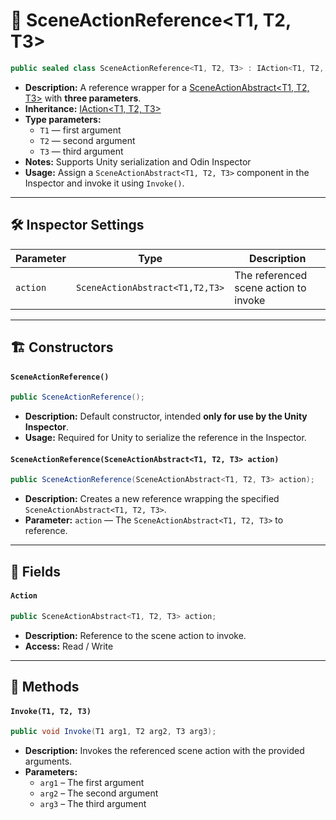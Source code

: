 # 🧩 SceneActionReference&lt;T1, T2, T3&gt;

```csharp
public sealed class SceneActionReference<T1, T2, T3> : IAction<T1, T2, T3>
```

- **Description:** A reference wrapper for a [SceneActionAbstract&lt;T1, T2, T3&gt;](SceneActionAbstract%603.md) with <b>three parameters</b>.
- **Inheritance:** [IAction&lt;T1, T2, T3&gt;](IAction%603.md)
- **Type parameters:**
  - `T1` — first argument
  - `T2` — second argument
  - `T3` — third argument
- **Notes:** Supports Unity serialization and Odin Inspector
- **Usage:** Assign a `SceneActionAbstract<T1, T2, T3>` component in the Inspector and invoke it using `Invoke()`.

---

## 🛠 Inspector Settings

| Parameter | Type                            | Description                           |
|-----------|---------------------------------|---------------------------------------|
| `action`  | `SceneActionAbstract<T1,T2,T3>` | The referenced scene action to invoke |

---

## 🏗️ Constructors

#### `SceneActionReference()`

```csharp
public SceneActionReference();
```

- **Description:** Default constructor, intended **only for use by the Unity Inspector**.
- **Usage:** Required for Unity to serialize the reference in the Inspector.

#### `SceneActionReference(SceneActionAbstract<T1, T2, T3> action)`

```csharp
public SceneActionReference(SceneActionAbstract<T1, T2, T3> action);
```

- **Description:** Creates a new reference wrapping the specified `SceneActionAbstract<T1, T2, T3>`.
- **Parameter:** `action` — The `SceneActionAbstract<T1, T2, T3>` to reference.

---

## 🧱 Fields

#### `Action`

```csharp
public SceneActionAbstract<T1, T2, T3> action;
```

- **Description:** Reference to the scene action to invoke.
- **Access:** Read / Write

---

## 🏹 Methods

#### `Invoke(T1, T2, T3)`

```csharp
public void Invoke(T1 arg1, T2 arg2, T3 arg3);
```

- **Description:** Invokes the referenced scene action with the provided arguments.
- **Parameters:**
    - `arg1` – The first argument
    - `arg2` – The second argument
    - `arg3` – The third argument